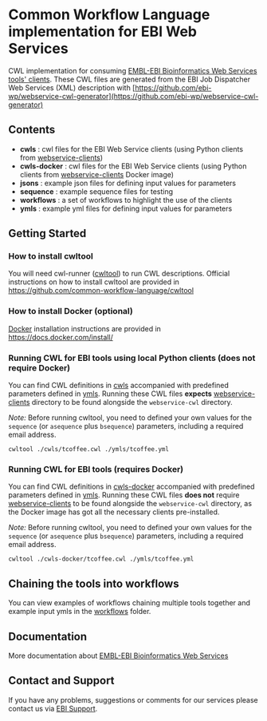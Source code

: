 # Common Workflow Language implementation for EBI Web Services
CWL implementation for consuming [EMBL-EBI Bioinformatics Web Services tools' clients](https://github.com/ebi-wp/webservice-clients).
These CWL files are generated from the EBI Job Dispatcher Web Services (XML) description with
[https://github.com/ebi-wp/webservice-cwl-generator](https://github.com/ebi-wp/webservice-cwl-generator)

## Contents
- **cwls** : cwl files for the EBI Web Service clients (using Python clients
from [webservice-clients](https://github.com/ebi-wp/webservice-clients))
- **cwls-docker** : cwl files for the EBI Web Service clients
(using Python clients from [webservice-clients](https://github.com/ebi-wp/webservice-clients) Docker image)
- **jsons** : example json files for defining input values for parameters
- **sequence** : example sequence files for testing
- **workflows** : a set of workflows to highlight the use of the clients
- **ymls** : example yml files for defining input values for parameters


## Getting Started
### How to install cwltool
You will need cwl-runner ([cwltool](https://github.com/common-workflow-language/cwltool)) to run CWL descriptions.
Official instructions on how to install cwltool are provided in https://github.com/common-workflow-language/cwltool

### How to install Docker (optional)
[Docker](https://www.docker.com/) installation instructions are provided in https://docs.docker.com/install/

### Running CWL for EBI tools using local Python clients (does not require Docker)

You can find CWL definitions in [cwls](cwls) accompanied with predefined parameters defined in [ymls](ymls).
Running these CWL files **expects** [webservice-clients](https://github.com/ebi-wp/webservice-clients) directory to be
found alongside the `webservice-cwl` directory.

*Note:* Before running cwltool, you need to defined your own values for the `sequence` (or `asequence` plus `bsequence`)
parameters, including a required email address.

```
cwltool ./cwls/tcoffee.cwl ./ymls/tcoffee.yml
```

### Running CWL for EBI tools (requires Docker)

You can find CWL definitions in [cwls-docker](cwls-docker) accompanied with predefined parameters defined in [ymls](ymls).
Running these CWL files **does not** require [webservice-clients](https://github.com/ebi-wp/webservice-clients) to be
found alongside the `webservice-cwl` directory, as the Docker image has got all the necessary clients pre-installed.

*Note:* Before running cwltool, you need to defined your own values for the `sequence` (or `asequence` plus `bsequence`)
parameters, including a required email address.

```
cwltool ./cwls-docker/tcoffee.cwl ./ymls/tcoffee.yml
```

## Chaining the tools into workflows

You can view examples of workflows chaining multiple tools together and example input ymls in the [workflows](workflows) folder.

## Documentation

More documentation about [EMBL-EBI Bioinformatics Web Services](https://www.ebi.ac.uk/seqdb/confluence/display/WEBSERVICES/EMBL-EBI+Web+Services)

## Contact and Support

If you have any problems, suggestions or comments for our services please
contact us via [EBI Support](http://www.ebi.ac.uk/support/index.php?query=WebServices).
